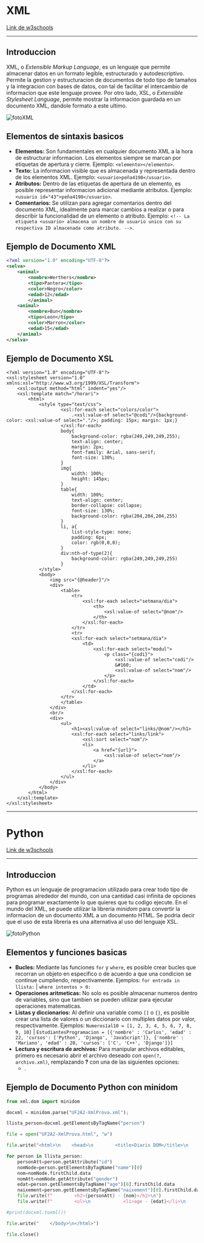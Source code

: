 # XML

[Link de w3schools](https://www.w3schools.com/xml/xml_whatis.asp)

---

## Introduccion

XML, o *Extensible Markup Language*, es un lenguaje que permite almacenar datos en un formato legible, estructurado y autodescriptivo. Permite la gestion y estructuracion de documentos de todo tipo de tamaños y la integracion con bases de datos, con tal de facilitar el intercambio de informacion que este lenguaje provee. Por otro lado, XSL, o *Extensible Stylesheet Language*, permite mostrar la informacion guardada en un documento XML, dandole formato a este ultimo.

![fotoXML](https://cdn2.slideserve.com/4949059/slide1-n.jpg)

## Elementos de sintaxis basicos

- **Elementos:** Son fundamentales en cualquier documento XML a la hora de estructurar informacion. Los elementos siempre se marcan por etiquetas de apertura y cierre. Ejemplo: `<elemento></elemento>`.
- **Texto:** La informacion visible que es almacenada y representada dentro de los elementos XML. Ejemplo: `<usuario>peña4198</usuario>`.
- **Atributos:** Dentro de las etiquetas de apertura de un elemento, es posible representar informacion adicional mediante atributos. Ejemplo: `<usuario id="43">peña4198</usuario>`.
- **Comentarios:** Se utilizan para agregar comentarios dentro del documento XML, idealmente para marcar cambios a realizar o para describir la funcionalidad de un elemento o atributo. Ejemplo: `<!-- La etiqueta <usuario> almacena un nombre de usuario unico con su respectiva ID almacenada como atributo. -->`.

## Ejemplo de Documento XML

```XML
<?xml version="1.0" encoding="UTF-8"?>
<selva>
    <animal>
        <nombre>Werthers</nombre>
        <tipo>Pantera</tipo>
        <color>Negro</color>
        <edad>12</edad>
        </animal>
    <animal>
        <nombre>Bun</nombre>
        <tipo>Leon</tipo>
        <color>Marron</color>
        <edad>15</edad>
    </animal>
</selva>
```

## Ejemplo de Documento XSL

```XSL
<?xml version="1.0" encoding="UTF-8"?>
<xsl:stylesheet version="1.0" xmlns:xsl="http://www.w3.org/1999/XSL/Transform">
    <xsl:output method="html" indent="yes"/>
    <xsl:template match="/horari">
        <html>
            <style type="text/css">
                    <xsl:for-each select="colors/color">
                        .<xsl:value-of select="@codi"/>{background-color: <xsl:value-of select="."/>; padding: 15px; margin: 1px;}
                    </xsl:for-each>
                    body{
                        background-color: rgba(249,249,249,255);
                        text-align: center;
                        margin: 2px;
                        font-family: Arial, sans-serif;
                        font-size: 130%;
                    }
                    img{
                        width: 100%;
                        height: 145px;
                    }
                    table{
                        width: 100%;
                        text-align: center;
                        border-collapse: collapse;
                        font-size: 130%;
                        background-color: rgba(204,204,204,255)
                    }
                    li, a{
                        list-style-type: none;
                        padding: 6px;
                        color: rgb(0,0,0);
                    }
                    div:nth-of-type(2){
                        background-color: rgba(249,249,249,255)
                    }
            </style>
            <body>
                <img src="{@header}"/>
                <div>
                    <table>
                        <tr>
                            <xsl:for-each select="setmana/dia">
                                <th>
                                    <xsl:value-of select="@nom"/>
                                </th>
                            </xsl:for-each>
                        </tr>
                        <tr>
                        <xsl:for-each select="setmana/dia">
                            <td>
                                <xsl:for-each select="modul">
                                    <p class="{codi}">
                                        <xsl:value-of select="codi"/>
                                        &#160;
                                        <xsl:value-of select="nom"/>
                                    </p>
                                </xsl:for-each>
                            </td>
                        </xsl:for-each>
                    </tr>
                    </table>
                </div>
                <br/>
                <div>
                    <ul>
                        <h1><xsl:value-of select="links/@nom"/></h1>
                        <xsl:for-each select="links/link">
                            <xsl:sort select="nom"/>
                            <li>
                                <a href="{url}">
                                    <xsl:value-of select="nom"/>
                                </a>
                            </li>
                        </xsl:for-each>
                    </ul>
                </div>
            </body>
        </html>
    </xsl:template>
</xsl:stylesheet>
```

---

# Python

[Link de w3schools](https://www.w3schools.com/python/default.asp)

---

## Introduccion

Python es un lenguaje de programacion utilizado para crear todo tipo de programas alrededor del mundo, con una cantidad casi infinita de opciones para programar exactamente lo que quieres que tu codigo ejecute. En el mundo del XML, se puede utilizar la libreria *minidom* para convertir la informacion de un documento XML a un documento HTML. Se podria decir que el uso de esta libreria es una alternativa al uso del lenguaje XSL.

![fotoPython](https://cdn01.zoomit.ir/2021/1/python-programming.jpg)

## Elementos y funciones basicas

- **Bucles:** Mediante las funciones `for` y `where`, es posible crear bucles que recorran un objeto en especifico o de acuerdo a que una condicion se continue cumpliendo, respectivamente. Ejemplos: `for entrada in llista:` | `where intentos > 0:`
- **Operaciones aritmeticas:** No solo es posible almacenar numeros dentro de variables, sino que tambien se pueden utilizar para ejecutar operaciones matematicas. 
- **Listas y diccionarios:** Al definir una variable como `[]` o `{}`, es posible crear una lista de valores o un diccionario con multiples datos por valor, respectivamente. Ejemplos: `Numeros1al10 = [1, 2, 3, 4, 5, 6, 7, 8, 9, 10]` | `EstudiantesProgramacion = [{'nombre' : 'Carlos', 'edad' : 22, 'cursos': ['Python', 'Django', 'JavaScript']}, {'nombre' : 'Mariano', 'edad' : 20, 'cursos': ['C', 'C++', 'Django']}]`
- **Lectura y escritura de archivos:** Para manipular archivos editables, primero es necesario abrir el archivo deseado con `open(?, archivo.xml)`, remplazando **?** con una de las siguientes opciones:
    - .

## Ejemplo de Documento Python con minidom

```Python 3
from xml.dom import minidom

docxml = minidom.parse("UF2A2-XmlProva.xml");

llista_person=docxml.getElementsByTagName("person")

file = open("UF2A2-XmlProva.html", "w")

file.write("<html>\n    <head>\n        <title>Diaris DOM</title>\n    </head>\n    <body>\n")

for person in llista_person:
    personAtt=person.getAttribute("id")
    nomNode=person.getElementsByTagName("name")[0]
    nom=nomNode.firstChild.data
    nomAtt=nomNode.getAttribute("gender")
    edat=person.getElementsByTagName("age")[0].firstChild.data
    naixement=person.getElementsByTagName("naixement")[0].firstChild.data
    file.write(f"        <h2>{personAtt} - {nom}</h2>\n")
    file.write(f"        <ul>\n            <li>age - {edat}</li>\n            <li>sex - {nomAtt}</li>\n            <li>naixement - {naixement}</li>\n        </ul>\n")

#print(docxml.toxml())

file.write("    </body>\n</html>")

file.close()
```
